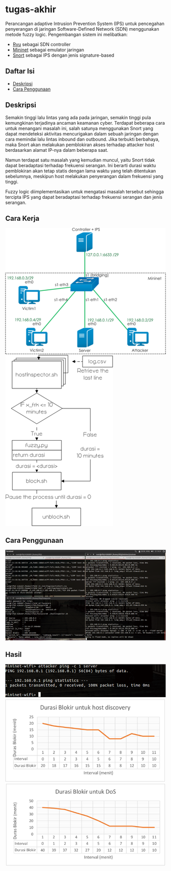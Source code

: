 # tugas-akhir
Perancangan adaptive Intrusion Prevention System (IPS) untuk pencegahan penyerangan di jaringan Software-Defined Network (SDN) menggunakan metode fuzzy logic. Pengembangan sistem ini melibatkan:
* [Ryu](https://osrg.github.io/ryu/) sebagai SDN controller
* [Mininet](http://mininet.org/) sebagai emulator jaringan
* [Snort](https://www.snort.org) sebagai IPS dengan jenis signature-based

## Daftar Isi
* [Deskripsi](github.com/rifqitama16/tugas-akhir#deskripsi)
* [Cara Penggunaan](github.com/rifqitama16/tugas-akhir#cara-penggunaan)

## Deskripsi
Semakin tinggi lalu lintas yang ada pada jaringan, semakin tinggi pula kemungkinan terjadinya ancaman keamanan cyber. Terdapat beberapa cara untuk menangani masalah ini, salah satunya menggunakan Snort yang dapat mendeteksi aktivitas mencurigakan dalam sebuah jaringan dengan cara memindai lalu lintas inbound dan outbound. Jika terbukti berbahaya, maka Snort akan melakukan pemblokiran akses terhadap attacker host berdasarkan alamat IP-nya dalam beberapa saat.

Namun terdapat satu masalah yang kemudian muncul, yaitu Snort tidak dapat beradaptasi terhadap frekuensi serangan. Ini berarti durasi waktu pemblokiran akan tetap statis dengan lama waktu yang telah ditentukan sebelumnya, meskipun host melakukan penyerangan dalam frekuensi yang tinggi.

Fuzzy logic diimplementasikan untuk mengatasi masalah tersebut sehingga tercipta IPS yang dapat beradaptasi terhadap frekuensi serangan dan jenis serangan.

## Cara Kerja
![Topologi](https://github.com/rifqitama16/tugas-akhir/blob/master/doc/Topologi%202.png)
![Flow Chart](https://github.com/rifqitama16/tugas-akhir/blob/master/doc/Flowchart%20-%20Block%20Diagram.png)

## Cara Penggunaan
![Contoh](https://github.com/rifqitama16/tugas-akhir/blob/master/doc/1.png)


## Hasil
![Hasil 1](https://github.com/rifqitama16/tugas-akhir/blob/master/doc/2.png)
![Hasil 2](https://github.com/rifqitama16/tugas-akhir/blob/master/doc/hasil1-scanning(host-discovery).png)
![Hasil 3](https://github.com/rifqitama16/tugas-akhir/blob/master/doc/hasil2-DoS.png)
